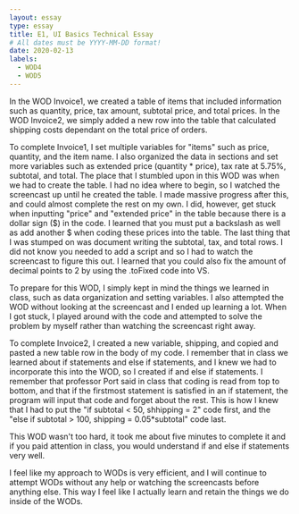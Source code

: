 ```yaml
---
layout: essay
type: essay
title: E1, UI Basics Technical Essay 
# All dates must be YYYY-MM-DD format!
date: 2020-02-13
labels:
  - WOD4
  - WOD5
---
```

  In the WOD Invoice1, we created a table of items that included information such as quantity, price, tax amount, subtotal price, and total prices. In the WOD Invoice2, we simply added a new row into the table that calculated shipping costs dependant on the total price of orders.
  
  To complete Invoice1, I set multiple variables for "items" such as price, quantity, and the item name. I also organized the data in sections and set more variables such as extended price (quantity * price), tax rate at 5.75%, subtotal, and total. The place that I stumbled upon in this WOD was when we had to create the table. I had no idea where to begin, so I watched the screencast up until he created the table. I made massive progress after this, and could almost complete the rest on my own. I did, however, get stuck when inputting "price" and "extended price" in the table because there is a dollar sign ($) in the code. I learned that you must put a backslash as well as add another $ when coding these prices into the table. The last thing that I was stumped on was document writing the subtotal, tax, and total rows. I did not know you needed to add a script and so I had to watch the screencast to figure this out. I learned that you could also fix the amount of decimal points to 2 by using the .toFixed code into VS. 

  To prepare for this WOD, I simply kept in mind the things we learned in class, such as data organization and setting variables. I also attempted the WOD without looking at the screencast and I ended up learning a lot. When I got stuck, I played around with the code and attempted to solve the problem by myself rather than watching the screencast right away. 
  
  To complete Invoice2, I created a new variable, shipping, and copied and pasted a new table row in the body of my code. I remember that in class we learned about if statements and else if statements, and I knew we had to incorporate this into the WOD, so I created if and else if statements. I remember that professor Port said in class that coding is read from top to bottom, and that if the firstmost statement is satisfied in an if statement, the program will input that code and forget about the rest. This is how I knew that I had to put the "if subtotal < 50, shhipping = 2" code first, and the "else if subtotal > 100, shipping = 0.05*subtotal" code last. 
  
  This WOD wasn't too hard, it took me about five minutes to complete it and if you paid attention in class, you would understand if and else if statements very well. 
  
  I feel like my approach to WODs is very efficient, and I will continue to attempt WODs without any help or watching the screencasts before anything else. This way I feel like I actually learn and retain the things we do inside of the WODs.
    
